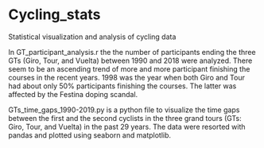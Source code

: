 # Cycling_stats
Statistical visualization and analysis of cycling data

In GT_participant_analysis.r the the number of participants ending the three GTs (Giro, Tour, and Vuelta) between 1990 and 2018 were analyzed. There seem to be an ascending trend of more and more participant finishing the courses in the recent years. 1998 was the year when both Giro and Tour had about only 50% participants finishing the courses. The latter was affected by the Festina doping scandal.

GTs_time_gaps_1990-2019.py is a python file to visualize the time gaps between the first and the second cyclists in the three grand tours (GTs: Giro, Tour, and Vuelta) in the past 29 years. The data were resorted with pandas and plotted using seaborn and matplotlib.
